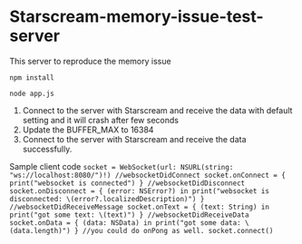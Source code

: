 # Starscream-memory-issue-test-server
This server to reproduce the memory issue

``npm install``

``node app.js``

1. Connect to the server with Starscream and receive the data with default setting and it will crash after few seconds
2. Update the BUFFER_MAX to 16384
3. Connect to the server with Starscream and receive the data successfully.

Sample client code
``
socket = WebSocket(url: NSURL(string: "ws://localhost:8080/")!)
//websocketDidConnect
socket.onConnect = {
    print("websocket is connected")
}
//websocketDidDisconnect
socket.onDisconnect = { (error: NSError?) in
    print("websocket is disconnected: \(error?.localizedDescription)")
}
//websocketDidReceiveMessage
socket.onText = { (text: String) in
    print("got some text: \(text)")
}
//websocketDidReceiveData
socket.onData = { (data: NSData) in
    print("got some data: \(data.length)")
}
//you could do onPong as well.
socket.connect()
``
